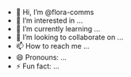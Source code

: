 - 👋 Hi, I’m @flora-comms
- 👀 I’m interested in ...
- 🌱 I’m currently learning ...
- 💞️ I’m looking to collaborate on ...
- 📫 How to reach me ...
- 😄 Pronouns: ...
- ⚡ Fun fact: ...

<!---
flora-comms/flora-comms is a ✨ special ✨ repository because its `README.md` (this file) appears on your GitHub profile.
You can click the Preview link to take a look at your changes.
--->

